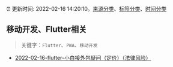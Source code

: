 :alarm_clock: 更新时间: 2022-02-16 14:20:10。[来源分类](../README.md)、[标签分类](../TAGS.md)、[时间分类](../TIMELINE.md)

## 移动开发、Flutter相关


> 关键字：`Flutter`、`PWA`、`移动开发`



- [2022-02-16-flutter-小白接外包疑问（定价）（法律风险）](https://www.v2ex.com/t/834354) 